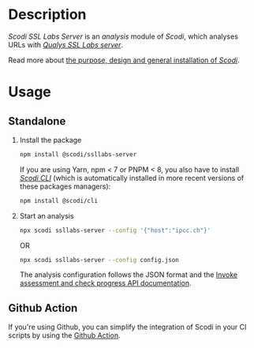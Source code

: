 # Description

_Scodi SSL Labs Server_ is an _analysis_ module of _Scodi_, which analyses URLs with _[Qualys SSL Labs server](https://www.ssllabs.com/ssltest/index.html)_.

Read more about [the purpose, design and general installation of _Scodi_](https://github.com/bgatellier/scodi#readme).

# Usage

## Standalone

1. Install the package

    ```bash
    npm install @scodi/ssllabs-server
    ```

    If you are using Yarn, npm < 7 or PNPM < 8, you also have to install _[Scodi CLI](https://www.npmjs.com/package/@scodi/cli)_ (which is automatically installed in more recent versions of these packages managers):

    ```bash
    npm install @scodi/cli
    ```

2. Start an analysis

    ```bash
    npx scodi ssllabs-server --config '{"host":"ipcc.ch"}'
    ```

    OR 

    ```bash
    npx scodi ssllabs-server --config config.json
    ```

    The analysis configuration follows the JSON format and  the [Invoke assessment and check progress API documentation](https://github.com/ssllabs/ssllabs-scan/blob/master/ssllabs-api-docs-v3.md#invoke-assessment-and-check-progress).

## Github Action

If you're using Github, you can simplify the integration of Scodi in your CI scripts by using the [Github Action](https://github.com/marketplace/actions/heart-webpages-evaluation).
